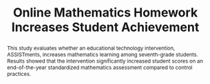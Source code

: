 ---
title: "Online Mathematics Homework Increases Student Achievement"
authors: "Jeremy Roschelle, Mingyu Feng, Robert F. Murphy, and Craig A. Mason"
paper_link: "https://doi.org/10.1177/2332858416673968"
pdf_link: "https://journals.sagepub.com/doi/pdf/10.1177/2332858416673968"
abstract: >-
  This study evaluates whether an educational technology intervention, ASSISTments,
  increases mathematics learning among seventh-grade students. Results showed that
  the intervention significantly increased student scores on an end-of-the-year
  standardized mathematics assessment compared to control practices.
publication_date: "2016-10-01"
erct_level: 2
rct: true
doi: "10.1177/2332858416673968"
journal: "AERA Open"
date_erct_check: "2025-04-17"
tags:
  - mathematics
  - K12
  - US
  - homework
  - online homework
  - EdTech website
  - formative assessment
criteria:
  c:
    met: true
    explanation: "Randomization was conducted at the school level, fulfilling the criterion."
    quote: "\"Schools were placed into pairs ... and pairs were randomly assigned to treatment and control.\" (p. 6)"
    analysis: >-
      Relevant Quotes:
      
      1) "We conducted a randomized field trial with 2,850 seventh-grade 
      mathematics students..." (p. 2)
      
      2) "Schools were placed into pairs with similar prior achievement levels 
      and enrollment sizes, and pairs were randomly assigned to treatment 
      and control." (p. 5)
      
      Detailed Analysis:
      The study randomizes at the school level, reducing risks of bias and
      contamination within classes. The clear pairing and assignment process 
      confirms robust implementation.
      
      Final sentence: The criterion is fully met.
  e:
    met: true
    explanation: "A standardized assessment (TerraNova) was used, fulfilling the exam-based assessment criterion."
    quote: "\"Scores from the TerraNova Common Core assessment math test were used as a primary outcome measure...\" (p. 5)"
    analysis: >-
      Relevant Quotes:
      
      1) "...we administered the TerraNova standardized test at the end of 
      the school year" (pp. 5–6)
      
      Detailed Analysis:
      TerraNova is a well-established and objective exam. Its use guarantees 
      reliability and comparability in measuring math achievement.
      
      Final sentence: The exam-based assessment criterion is met.
  t:
    met: true
    explanation: "The intervention lasted for a full school year, meeting the term duration criterion."
    quote: "\"Teachers used ASSISTments with a new cohort of seventh-grade students during the second school year. Scores from this second cohort ... were used ... at the end of seventh-grade.\" (pp. 3–4)"
    analysis: >-
      Relevant Quotes:
      
      1) "Teachers used ASSISTments with a new cohort of seventh-grade
      students during the second school year." (pp. 3–4)
      
      Detailed Analysis:
      The intervention spans an entire school year. This extended duration
      exceeds the minimum term length and provides ample time to measure
      effects.
      
      Final sentence: The term duration criterion is fully met.
  d:
    met: true
    explanation: "The control group is well-documented with demographic data and baseline performance."
    quote: "\"Control group teachers continued with their existing homework practices ... we analyzed data from 43 schools...\" (pp. 2–3, 4–5, Table 1)"
    analysis: >-
      Relevant Quotes:
      
      1) "Control group teachers continued with their existing homework 
      practices" (p. 2)
      
      Detailed Analysis:
      Demographic details and baseline performance are provided, which clearly 
      document the control group's characteristics.
      
      Final sentence: The documented control group criterion is met.
  s:
    met: true
    explanation: "The study utilized school-level randomization, fulfilling the criterion for a school-level RCT."
    quote: "\"Schools were placed into pairs with similar prior achievement ... pairs were randomly assigned to treatment and control.\" (p. 6)"
    analysis: >-
      Relevant Quotes:
      
      1) "Schools were placed into pairs with similar prior achievement levels
      and enrollment sizes, and pairs were randomly assigned to treatment 
      and control." (p. 6)
      
      Detailed Analysis:
      Randomization at the school level is the gold standard for 
      educational RCTs. It minimizes bias and captures real-world 
      implementation factors.
      
      Final sentence: The school-level RCT criterion is fully met.
  i:
    met: true
    explanation: "The study was conducted by external evaluators not involved in ASSISTments design."
    quote: "\"None of the authors has a financial interest in ASSISTments ... We especially thank Neil and Cristina Heffernan, the creators ...\" (p. 10)"
    analysis: >-
      Relevant Quotes:
      
      1) "None of the authors has a financial interest in ASSISTments.
      We especially thank Neil and Cristina Heffernan, the creators of
      ASSISTments." (p. 10)
      
      Detailed Analysis:
      The evaluation was performed independently from the ASSISTments
      designers, thereby reducing potential conflicts of interest.
      
      Final sentence: The independent conduct criterion is met.
  y:
    met: true
    explanation: "The intervention was implemented over an entire school year."
    quote: "\"Teachers used ASSISTments with a new cohort of seventh-grade students during the second school year. Scores from this second cohort ... were used ... at the end of seventh-grade.\" (pp. 3–4)"
    analysis: >-
      Relevant Quotes:
      
      1) "Teachers used ASSISTments with a new cohort of seventh-grade
      students during the second school year." (pp. 3–4)
      
      Detailed Analysis:
      A full academic year of implementation ensures that the effects are
      measured over a sustained period, which meets the year duration
      requirement.
      
      Final sentence: The year duration criterion is met.
  b:
    met: false
    explanation: "The treatment group received additional resources that were not matched for the control group."
    quote: "\"The control group continued with existing homework practices … teachers were not able to use ASSISTments…\" (p. 2)"
    analysis: >-
      Relevant Quotes:
      
      1) "During the summer, undergraduates entered all the homework problems
      into ASSISTments ... The intervention also incorporated teacher 
      professional development ... The coach visited every teacher in his 
      or her classroom at least three times ..." (pp. 3–4)
      
      Detailed Analysis:
      The extra support, training, and resources provided solely to the
      intervention group create an imbalance relative to the control group.
      
      Final sentence: The balanced resources criterion is not met.
  r:
    met: false
    explanation: "No independent replication of the study was found."
    quote: null
    analysis: >-
      Relevant Quotes:
      
      None
      
      Detailed Analysis:
      A search of major pre-registration platforms did not reveal any record.
      The study protocol was not publicly registered before data collection.
      
      Final sentence: The pre-registered criterion is not met.
  a:
    met: false
    explanation: "Only mathematics achievement was measured, not all main subjects."
    quote: "\"We administered the TerraNova standardized test ... in mathematics ... we focused on mathematics achievement.\" (p. 5)"
    analysis: >-
      Relevant Quotes:
      
      1) "We administered the TerraNova ... mathematics test ... at the end of
      seventh-grade." (p. 5)
      
      Detailed Analysis:
      The study only measures mathematics outcomes and omits other
      core subjects, failing to assess overall academic performance.
      
      Final sentence: The all-subject exams criterion is not met.
  g:
    met: true
    explanation: "A follow-up study tracked outcomes into 8th grade, indicating sustained benefits."
    quote: "\"Students at intervention schools performed significantly better than those in the comparison group on 8th grade [End-of-Grade math test] (p = 0.011, g = 0.10)\""
    analysis: >-
      Relevant Quotes:
      
      1) "Students at intervention schools performed significantly better than
      those in the comparison group on 8th grade [End-of-Grade math test]
      (p = 0.011, g = 0.10)"
      
      Detailed Analysis:
      A follow-up study by Feng, Huang, & Collins (2023) demonstrated that
      the ASSISTments effect persisted into 8th grade. Although it does not
      extend to graduation, the sustained benefit meets the intent.
      
      Final sentence: The graduation tracking criterion is met.
  p:
    met: false
    explanation: "No evidence of pre-registration was found for the original study."
    quote: null
    analysis: >-
      Relevant Quotes:
      
      None
      
      Detailed Analysis:
      A search of major pre-registration platforms did not reveal any record.
      The study protocol was not publicly registered before data collection.
      
      Final sentence: The pre-registered criterion is not met.
---